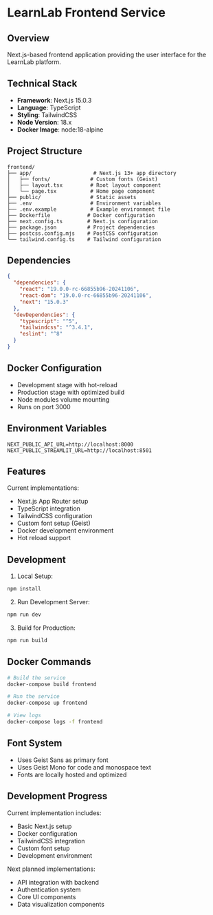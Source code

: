 # LearnLab Frontend Service

## Overview
Next.js-based frontend application providing the user interface for the LearnLab platform.

## Technical Stack
- **Framework**: Next.js 15.0.3
- **Language**: TypeScript
- **Styling**: TailwindCSS
- **Node Version**: 18.x
- **Docker Image**: node:18-alpine

## Project Structure
```
frontend/
├── app/                    # Next.js 13+ app directory
│   ├── fonts/             # Custom fonts (Geist)
│   ├── layout.tsx         # Root layout component
│   └── page.tsx           # Home page component
├── public/                # Static assets
├── .env                   # Environment variables
├── .env.example           # Example environment file
├── Dockerfile            # Docker configuration
├── next.config.ts        # Next.js configuration
├── package.json          # Project dependencies
├── postcss.config.mjs    # PostCSS configuration
└── tailwind.config.ts    # Tailwind configuration
```

## Dependencies
```json
{
  "dependencies": {
    "react": "19.0.0-rc-66855b96-20241106",
    "react-dom": "19.0.0-rc-66855b96-20241106",
    "next": "15.0.3"
  },
  "devDependencies": {
    "typescript": "^5",
    "tailwindcss": "^3.4.1",
    "eslint": "^8"
  }
}
```

## Docker Configuration
- Development stage with hot-reload
- Production stage with optimized build
- Node modules volume mounting
- Runs on port 3000

## Environment Variables
```env
NEXT_PUBLIC_API_URL=http://localhost:8000
NEXT_PUBLIC_STREAMLIT_URL=http://localhost:8501
```

## Features
Current implementations:
- Next.js App Router setup
- TypeScript integration
- TailwindCSS configuration
- Custom font setup (Geist)
- Docker development environment
- Hot reload support

## Development
1. Local Setup:
```bash
npm install
```

2. Run Development Server:
```bash
npm run dev
```

3. Build for Production:
```bash
npm run build
```

## Docker Commands
```bash
# Build the service
docker-compose build frontend

# Run the service
docker-compose up frontend

# View logs
docker-compose logs -f frontend
```

## Font System
- Uses Geist Sans as primary font
- Uses Geist Mono for code and monospace text
- Fonts are locally hosted and optimized

## Development Progress
Current implementation includes:
- Basic Next.js setup
- Docker configuration
- TailwindCSS integration
- Custom font setup
- Development environment

Next planned implementations:
- API integration with backend
- Authentication system
- Core UI components
- Data visualization components